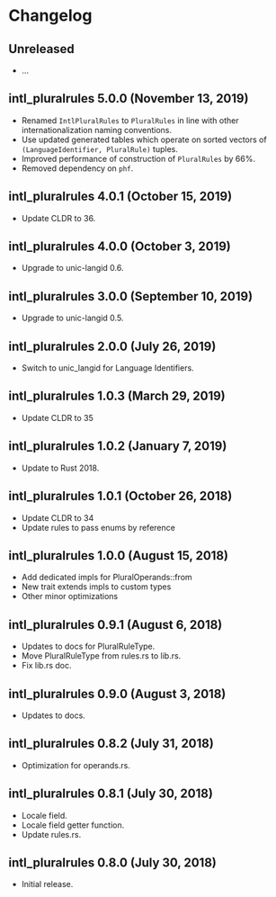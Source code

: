 # Changelog

## Unreleased

  - …

## intl_pluralrules 5.0.0 (November 13, 2019)

  - Renamed `IntlPluralRules` to `PluralRules` in line with
    other internationalization naming conventions.
  - Use updated generated tables which operate on sorted
    vectors of `(LanguageIdentifier, PluralRule)` tuples.
  - Improved performance of construction of `PluralRules` by 66%.
  - Removed dependency on `phf`.

## intl_pluralrules 4.0.1 (October 15, 2019)

  - Update CLDR to 36.

## intl_pluralrules 4.0.0 (October 3, 2019)

  - Upgrade to unic-langid 0.6.

## intl_pluralrules 3.0.0 (September 10, 2019)

  - Upgrade to unic-langid 0.5.

## intl_pluralrules 2.0.0 (July 26, 2019)

  - Switch to unic_langid for Language Identifiers.

## intl_pluralrules 1.0.3 (March 29, 2019)

  - Update CLDR to 35

## intl_pluralrules 1.0.2 (January 7, 2019)

  - Update to Rust 2018.

## intl_pluralrules 1.0.1 (October 26, 2018)

  - Update CLDR to 34
  - Update rules to pass enums by reference

## intl_pluralrules 1.0.0 (August 15, 2018)

  - Add dedicated impls for PluralOperands::from
  - New trait extends impls to custom types
  - Other minor optimizations

## intl_pluralrules 0.9.1 (August 6, 2018)

  - Updates to docs for PluralRuleType.
  - Move PluralRuleType from rules.rs to lib.rs.
  - Fix lib.rs doc.

## intl_pluralrules 0.9.0 (August 3, 2018)

  - Updates to docs.

## intl_pluralrules 0.8.2 (July 31, 2018)

  - Optimization for operands.rs.

## intl_pluralrules 0.8.1 (July 30, 2018)

  - Locale field.
  - Locale field getter function.
  - Update rules.rs.

## intl_pluralrules 0.8.0 (July 30, 2018)

  - Initial release.
